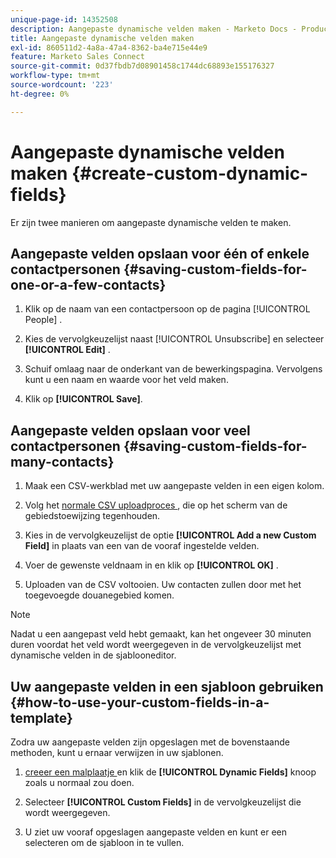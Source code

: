 ```yaml
---
unique-page-id: 14352508
description: Aangepaste dynamische velden maken - Marketo Docs - Productdocumentatie
title: Aangepaste dynamische velden maken
exl-id: 860511d2-4a8a-47a4-8362-ba4e715e44e9
feature: Marketo Sales Connect
source-git-commit: 0d37fbdb7d08901458c1744dc68893e155176327
workflow-type: tm+mt
source-wordcount: '223'
ht-degree: 0%

---
```


# Aangepaste dynamische velden maken {#create-custom-dynamic-fields}

Er zijn twee manieren om aangepaste dynamische velden te maken.

## Aangepaste velden opslaan voor één of enkele contactpersonen {#saving-custom-fields-for-one-or-a-few-contacts}

1. Klik op de naam van een contactpersoon op de pagina [!UICONTROL People] .

1. Kies de vervolgkeuzelijst naast [!UICONTROL Unsubscribe] en selecteer **[!UICONTROL Edit]** .

1. Schuif omlaag naar de onderkant van de bewerkingspagina. Vervolgens kunt u een naam en waarde voor het veld maken.

1. Klik op **[!UICONTROL Save]**.

## Aangepaste velden opslaan voor veel contactpersonen {#saving-custom-fields-for-many-contacts}

1. Maak een CSV-werkblad met uw aangepaste velden in een eigen kolom.

1. Volg het [ normale CSV uploadproces ](/help/marketo/product-docs/marketo-sales-connect/people/managing-contacts/import-contacts-via-csv.md), die op het scherm van de gebiedstoewijzing tegenhouden.

1. Kies in de vervolgkeuzelijst de optie **[!UICONTROL Add a new Custom Field]** in plaats van een van de vooraf ingestelde velden.

1. Voer de gewenste veldnaam in en klik op **[!UICONTROL OK]** .

1. Uploaden van de CSV voltooien. Uw contacten zullen door met het toegevoegde douanegebied komen.

>[!NOTE]
>
>Nadat u een aangepast veld hebt gemaakt, kan het ongeveer 30 minuten duren voordat het veld wordt weergegeven in de vervolgkeuzelijst met dynamische velden in de sjablooneditor.

## Uw aangepaste velden in een sjabloon gebruiken {#how-to-use-your-custom-fields-in-a-template}

Zodra uw aangepaste velden zijn opgeslagen met de bovenstaande methoden, kunt u ernaar verwijzen in uw sjablonen.

1. [ creeer een malplaatje ](/help/marketo/product-docs/marketo-sales-connect/templates/create-a-new-template.md) en klik de **[!UICONTROL Dynamic Fields]** knoop zoals u normaal zou doen.

1. Selecteer **[!UICONTROL Custom Fields]** in de vervolgkeuzelijst die wordt weergegeven.

1. U ziet uw vooraf opgeslagen aangepaste velden en kunt er een selecteren om de sjabloon in te vullen.
